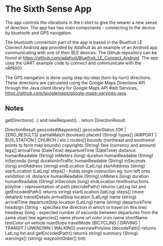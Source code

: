 The Sixth Sense App
===================

The app controls the vibrations in the t-shirt to give the wearer a new sense of direction. The app has two main components - connecting to the device by bluetooth and GPS navigation.

The bluetooth connection part of the app is based in the Bluefruit LE Connect Android app provided by Adafruit as an example of an Android app communicating with one of their BLE devices. The Github repository can be found at https://github.com/adafruit/Bluefruit_LE_Connect_Android. The app uses the UART example code to connect and communicate with the nRf8001.

The GPS navigation is done using step-by-step (turn-by-turn) directions. These directions are calculated using the Google Maps Directions API through the Java client library for Google Maps API Web Services, https://github.com/googlemaps/google-maps-services-java.

Notes
-----

getDirections(...) and newRequest()... return DirectionResult.

DirectionResult
	geocodedWaypoints[]
		geocoderStatus (OK | ZERO_RESULTS)
		partialMatch (boolean)
		placeId (String)
		types[] (AIRPORT | BUS_STATION | CHURCH | etc.)
	routes[]
		bounds (northeast and southwest points to form map bounds)
		copyrights (String)
		fare (currency and amount)
		legs[]
			arrivalTime (DateTime)
			departureTime (DateTime)
			distance
				humanReadable (String)
				inMeters (long)
			duration
				humanReadable (String)
				inSeconds (long)
			durationInTraffic
				humanReadable (String)
				inSeconds (long)
			endAddress (string)
			endLocation (LatLng)
			startAddress (string)
			startLocation (LatLng)
			steps[] - holds single instruction eg. turn left onto exhibition rd.
				distance
					humanReadable (String)
					inMeters (long)
				duration
					humanReadable (String)
					inSeconds (long)
				endLocation
				htmlInstructions
				polyline - representation of path (decodePath() returns LatLng list and getEncodedPath() returns string)
				startLocation (latLng)
				steps[] (more detailed)
				transitDetails
					arrivalStop
						location (LatLng)
						name (string)
					arrivalTime
					departureStop
						location (LatLng)
						name (string)
					departureTime
					headsign (String - specifies the direction in which to travel on this line)
					headway (long - expected number of seconds between departures from the same stop)
					line
						agencies[]
							name
							phone
							url
						color
						icon
						name
						shortName
						textColor
						url
						vehicle
					numStops
				travelMode (BICYCLING | DRIVING | TRANSIT | UNKNOWN | WALKING)
		overviewPolyline (decodePath() returns LatLng list and getEncodedPath() returns string)
		summary (String)
		warnings[] (string)
		waypointOrder[] (int)
